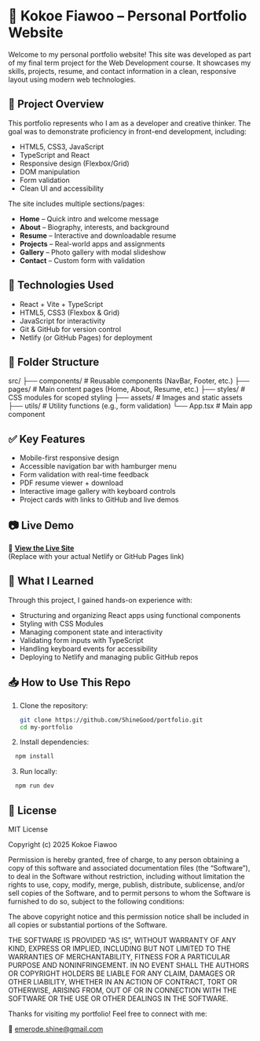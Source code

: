 # 🌟 Kokoe Fiawoo – Personal Portfolio Website

Welcome to my personal portfolio website! This site was developed as part of my final term project for the Web Development course. It showcases my skills, projects, resume, and contact information in a clean, responsive layout using modern web technologies.

## 📌 Project Overview

This portfolio represents who I am as a developer and creative thinker. The goal was to demonstrate proficiency in front-end development, including:
- HTML5, CSS3, JavaScript
- TypeScript and React
- Responsive design (Flexbox/Grid)
- DOM manipulation
- Form validation
- Clean UI and accessibility

The site includes multiple sections/pages:
- **Home** – Quick intro and welcome message
- **About** – Biography, interests, and background
- **Resume** – Interactive and downloadable resume
- **Projects** – Real-world apps and assignments
- **Gallery** – Photo gallery with modal slideshow
- **Contact** – Custom form with validation

## 🔧 Technologies Used

- React + Vite + TypeScript
- HTML5, CSS3 (Flexbox & Grid)
- JavaScript for interactivity
- Git & GitHub for version control
- Netlify (or GitHub Pages) for deployment

## 📁 Folder Structure

src/
├── components/ # Reusable components (NavBar, Footer, etc.)
├── pages/ # Main content pages (Home, About, Resume, etc.)
├── styles/ # CSS modules for scoped styling
├── assets/ # Images and static assets
├── utils/ # Utility functions (e.g., form validation)
└── App.tsx # Main app component


## ✅ Key Features

- Mobile-first responsive design
- Accessible navigation bar with hamburger menu
- Form validation with real-time feedback
- PDF resume viewer + download
- Interactive image gallery with keyboard controls
- Project cards with links to GitHub and live demos

## 📷 Live Demo

🔗 **[View the Live Site](https://porfoliokokoe.netlify.app/)**  
(Replace with your actual Netlify or GitHub Pages link)

## 🧠 What I Learned

Through this project, I gained hands-on experience with:
- Structuring and organizing React apps using functional components
- Styling with CSS Modules
- Managing component state and interactivity
- Validating form inputs with TypeScript
- Handling keyboard events for accessibility
- Deploying to Netlify and managing public GitHub repos

## 📥 How to Use This Repo

1. Clone the repository:
   ```bash
   git clone https://github.com/ShineGood/portfolio.git
   cd my-portfolio
   ```

2. Install dependencies:
  ```bash
    npm install
  ```

3. Run locally:
  ```bash
    npm run dev
  ```

## 📝 License

MIT License

Copyright (c) 2025 Kokoe Fiawoo

Permission is hereby granted, free of charge, to any person obtaining a copy
of this software and associated documentation files (the “Software”), to deal
in the Software without restriction, including without limitation the rights
to use, copy, modify, merge, publish, distribute, sublicense, and/or sell
copies of the Software, and to permit persons to whom the Software is
furnished to do so, subject to the following conditions:

The above copyright notice and this permission notice shall be included in
all copies or substantial portions of the Software.

THE SOFTWARE IS PROVIDED “AS IS”, WITHOUT WARRANTY OF ANY KIND, EXPRESS OR
IMPLIED, INCLUDING BUT NOT LIMITED TO THE WARRANTIES OF MERCHANTABILITY,
FITNESS FOR A PARTICULAR PURPOSE AND NONINFRINGEMENT. IN NO EVENT SHALL THE
AUTHORS OR COPYRIGHT HOLDERS BE LIABLE FOR ANY CLAIM, DAMAGES OR OTHER
LIABILITY, WHETHER IN AN ACTION OF CONTRACT, TORT OR OTHERWISE, ARISING FROM,
OUT OF OR IN CONNECTION WITH THE SOFTWARE OR THE USE OR OTHER DEALINGS IN
THE SOFTWARE.


Thanks for visiting my portfolio! Feel free to connect with me:

📧 emerode.shine@gmail.com